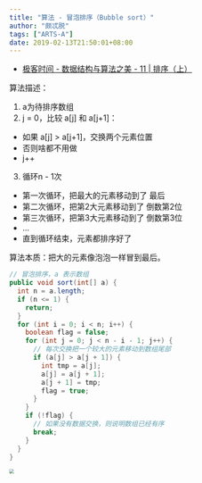 ```yaml
---
title: "算法 - 冒泡排序（Bubble sort）"
author: "颇忒脱"
tags: ["ARTS-A"]
date: 2019-02-13T21:50:01+08:00
---
```


<!--more-->

* [极客时间 - 数据结构与算法之美 - 11 | 排序（上）][1]

算法描述：

1. a为待排序数组
2. j = 0，比较 a[j] 和 a[j+1]：
  * 如果 a[j] > a[j+1]，交换两个元素位置
  * 否则啥都不用做
  * j++
3. 循环n - 1次
  * 第一次循环，把最大的元素移动到了 最后
  * 第二次循环，把第2大元素移动到了 倒数第2位
  * 第三次循环，把第3大元素移动到了 倒数第3位
  * ...
  * 直到循环结束，元素都排序好了

算法本质：把大的元素像泡泡一样冒到最后。

```java
// 冒泡排序，a 表示数组
public void sort(int[] a) {
  int n = a.length;
  if (n <= 1) {
    return;
  }
  for (int i = 0; i < n; i++) {
    boolean flag = false;
    for (int j = 0; j < n - i - 1; j++) {
      // 每次交换把一个较大的元素移动到数组尾部
      if (a[j] > a[j + 1]) {
        int tmp = a[j];
        a[j] = a[j + 1];
        a[j + 1] = tmp;
        flag = true;
      }
    }
    if (!flag) {
      // 如果没有数据交换，则说明数组已经有序
      break;
    }
  }
}
```

<img src="../sort/bubble-sort.png" style="zoom:50%" />

[1]: https://time.geekbang.org/column/article/41802
